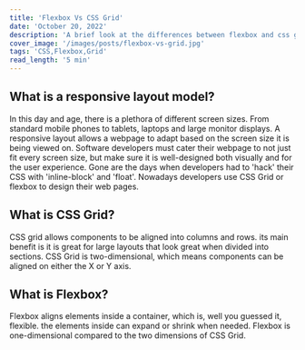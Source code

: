 ```yaml
---
title: 'Flexbox Vs CSS Grid'
date: 'October 20, 2022'
description: 'A brief look at the differences between flexbox and css grid and their best use cases'
cover_image: '/images/posts/flexbox-vs-grid.jpg'
tags: 'CSS,Flexbox,Grid'
read_length: '5 min'
---
```


## What is a responsive layout model?

In this day and age, there is a plethora of different screen sizes. From standard mobile phones to tablets, laptops and
large monitor displays. A responsive layout allows a webpage to adapt based on the screen size it is being viewed
on. Software developers must cater their webpage to not just fit every screen size, but make sure it
is well-designed both visually and for the user experience. Gone are the days when developers had to 'hack' their CSS
with 'inline-block' and 'float'. Nowadays developers use CSS Grid or flexbox to design their web pages.

## What is CSS Grid?

CSS grid allows components to be aligned into columns and rows. its main benefit is it is great for large layouts that
look great when divided into sections. CSS Grid is two-dimensional, which means components can be aligned on either the
X or Y axis.

## What is Flexbox?

Flexbox aligns elements inside a container, which is, well you guessed it, flexible. the elements inside can expand or
shrink when needed. Flexbox is one-dimensional compared to the two dimensions of CSS Grid.
